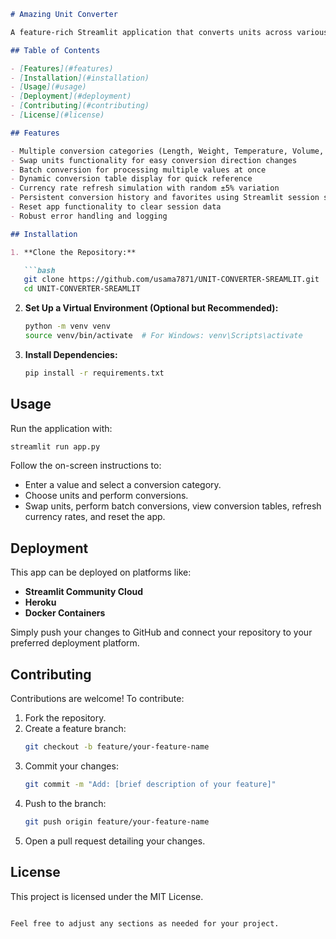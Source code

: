 
```markdown
# Amazing Unit Converter

A feature-rich Streamlit application that converts units across various categories including Length, Weight, Temperature, Volume, Area, Speed, and Currency.

## Table of Contents

- [Features](#features)
- [Installation](#installation)
- [Usage](#usage)
- [Deployment](#deployment)
- [Contributing](#contributing)
- [License](#license)

## Features

- Multiple conversion categories (Length, Weight, Temperature, Volume, Area, Speed, Currency)
- Swap units functionality for easy conversion direction changes
- Batch conversion for processing multiple values at once
- Dynamic conversion table display for quick reference
- Currency rate refresh simulation with random ±5% variation
- Persistent conversion history and favorites using Streamlit session state
- Reset app functionality to clear session data
- Robust error handling and logging

## Installation

1. **Clone the Repository:**

   ```bash
   git clone https://github.com/usama7871/UNIT-CONVERTER-SREAMLIT.git
   cd UNIT-CONVERTER-SREAMLIT
   ```

2. **Set Up a Virtual Environment (Optional but Recommended):**

   ```bash
   python -m venv venv
   source venv/bin/activate  # For Windows: venv\Scripts\activate
   ```

3. **Install Dependencies:**

   ```bash
   pip install -r requirements.txt
   ```

## Usage

Run the application with:

```bash
streamlit run app.py
```

Follow the on-screen instructions to:
- Enter a value and select a conversion category.
- Choose units and perform conversions.
- Swap units, perform batch conversions, view conversion tables, refresh currency rates, and reset the app.

## Deployment

This app can be deployed on platforms like:
- **Streamlit Community Cloud**
- **Heroku**
- **Docker Containers**

Simply push your changes to GitHub and connect your repository to your preferred deployment platform.

## Contributing

Contributions are welcome! To contribute:
1. Fork the repository.
2. Create a feature branch:  
   ```bash
   git checkout -b feature/your-feature-name
   ```
3. Commit your changes:  
   ```bash
   git commit -m "Add: [brief description of your feature]"
   ```
4. Push to the branch:  
   ```bash
   git push origin feature/your-feature-name
   ```
5. Open a pull request detailing your changes.

## License

This project is licensed under the MIT License.
```

Feel free to adjust any sections as needed for your project.
